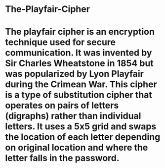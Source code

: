 # The-Playfair-Cipher
# The playfair cipher is an encryption technique used for secure communication. It was invented by Sir Charles Wheatstone in 1854 but was popularized by Lyon Playfair during the Crimean War. This cipher is a type of substitution cipher that operates on pairs of letters (digraphs) rather than individual letters. It uses a 5x5 grid and swaps the location of each letter depending on original location and where the letter falls in the password.

